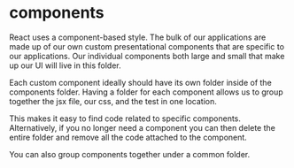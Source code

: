 # components

React uses a component-based style. The bulk of our applications are made up of our own custom presentational components that are specific to our applications. Our individual components both large and small that make up our UI will live in this folder.

Each custom component ideally should have its own folder inside of the components folder. Having a folder for each component allows us to group together the jsx file, our css, and the test in one location.

This makes it easy to find code related to specific components. Alternatively, if you no longer need a component you can then delete the entire folder and remove all the code attached to the component.

You can also group components together under a common folder.
